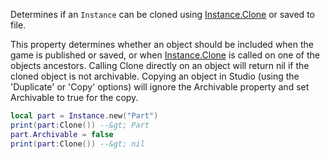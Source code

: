Determines if an `Instance` can be cloned using [Instance.Clone](https://developer.roblox.com/api-reference/function/Instance/Clone) or saved to file.

This property determines whether an object should be included when the game is published or saved, or when [Instance.Clone](https://developer.roblox.com/api-reference/function/Instance/Clone) is called on one of the objects ancestors. Calling Clone directly on an object will return nil if the cloned object is not archivable. Copying an object in Studio (using the 'Duplicate' or 'Copy' options) will ignore the Archivable property and set Archivable to true for the copy.

```lua
local part = Instance.new("Part")
print(part:Clone()) --&gt; Part
part.Archivable = false
print(part:Clone()) --&gt; nil
```
